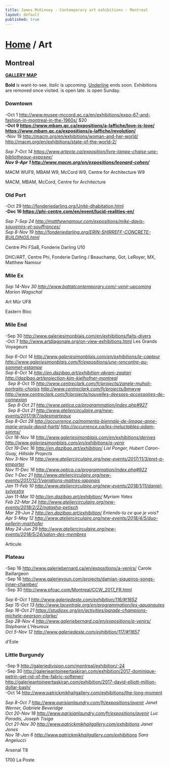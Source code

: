 ```yaml
---
title: James McKinney - Contemporary art exhibitions - Montreal
layout: default
published: true
---
```


# [Home](/) / Art

## Montreal

**[GALLERY MAP](https://www.google.com/maps/d/u/0/edit?mid=1pKDvWCvnInNN2igV2ruxxL_srzE)**

<span class="glyphicon glyphicon-info-sign" aria-hidden="true"></span> <strong>Bold</strong> is want-to-see. <em>Italic</em> is upcoming. <u>Underline</u> ends soon. Exhibitions are removed once visited. <span class="glyphicon glyphicon-time" aria-hidden="true"></span> is open late. <span class="glyphicon glyphicon-calendar" aria-hidden="true"></span> is open Sunday.

### Downtown

-Oct 1 <http://www.musee-mccord.qc.ca/en/exhibitions/expo-67-and-fashion-in-montreal-in-the-1960s/> $20  
**-Oct 9 <https://www.mbam.qc.ca/expositions/a-laffiche/love-is-love/> <https://www.mbam.qc.ca/expositions/a-laffiche/revolution/>**  
-Nov 19 <http://macm.org/en/exhibitions/woman-and-her-world/> <http://macm.org/en/exhibitions/state-of-the-world-2/>  

_Sep 7-Oct 14 <https://www.artexte.ca/exposition/livre-lampe-chaise-une-bibliotheque-exposee/>_  
_**Nov 9-Apr 1 <http://www.macm.org/en/expositions/leonard-cohen/>**_  

<span class="glyphicon glyphicon-time" aria-hidden="true"></span> MACM WUF9, MBAM W9, McCord W9, Centre for Architecture W9

<span class="glyphicon glyphicon-calendar" aria-hidden="true"></span> MACM, MBAM, McCord, Centre for Architecture

### Old Port

-Oct 29 <http://fonderiedarling.org/Unité-dhabitation.html>  
**-Dec 16 <https://phi-centre.com/en/event/lucid-realities-en/>**  

_Sep 7-Sep 24 <http://matthewnamour.com/expositions/mike-davis-souvenirs-et-souffrances/>_  
_Sep 8-Nov 19 <http://fonderiedarling.org/ERIN-SHIRREFF-CONCRETE-BUILDINGS.html>_  

<span class="glyphicon glyphicon-time" aria-hidden="true"></span> Centre Phi FSa8, Fonderie Darling U10

<span class="glyphicon glyphicon-calendar" aria-hidden="true"></span> DHC/ART, Centre Phi, Fonderie Darling / Beauchamp, Got, LeRoyer, MX, Matthew Namour

### Mile Ex

_Sep 14-Nov 30 <http://www.battatcontemporary.com/-venir-upcoming> Marion Wagschal_  

<span class="glyphicon glyphicon-time" aria-hidden="true"></span> Art Mûr UF8

<span class="glyphicon glyphicon-calendar" aria-hidden="true"></span> Eastern Bloc

### Mile End

-Sep 30 <http://www.galeriesimonblais.com/en/exhibitions/faits-divers>  
-Oct 7 <http://www.artdiagonale.org/on-view-exhibitions.html> Les Grands Voyageurs  

_Sep 6-Oct 14 <http://www.galeriesimonblais.com/en/exhibitions/le-capteur> <http://www.galeriesimonblais.com/fr/expositions/une-rencontre-au-sommet-estampe>_  
_Sep 6-Oct 14 <http://en.dazibao.art/exhibition-akram-zaatari> <http://dazibao.art/projection-kim-kielhofner-montreal>_  
  _Sep 8-Oct 15 <http://www.centreclark.com/fr/projects/zanele-muholi-portraits-choisis> <http://www.centreclark.com/fr/projects/bmwyw> <http://www.centreclark.com/fr/projects/nouvelles-deesses-accessoires-de-connexion>_  
  _Sep 8-Oct 21 <http://www.optica.ca/programmation/index.php#927>_  
  _Sep 8-Oct 21 <http://www.ateliercirculaire.org/new-events/2017/9/7/adesmarteaux>_  
  _Sep 8-Oct 28 <http://occurrence.ca/momenta-biennale-de-limage-anne-marie-proulx-david-hartt/> <http://occurrence.ca/les-ineluctables-adam-simms/>_  
_Oct 18-Nov 18 <http://www.galeriesimonblais.com/en/exhibitions/derives> <http://www.galeriesimonblais.com/en/exhibitions/a-venir>_  
_Oct 19-Dec 16 <http://en.dazibao.art/exhibition/> Lisl Ponger, Hubert Caron-Guay, Hillside Projects_  
_Nov 3-Nov 18 <http://www.ateliercirculaire.org/new-events/2017/11/3/pret-a-emporter>_  
_Nov 11-Dec 16 <http://www.optica.ca/programmation/index.php#922>_  
_Dec 1-Dec 21 <http://www.ateliercirculaire.org/new-events/2017/12/1/variations-maitres-japonais>_  
_Jan 11-Feb 10 <http://www.ateliercirculaire.org/new-events/2018/1/11/daniel-sylvestre>_  
_Jan 11-Mar 10 <http://en.dazibao.art/exhibition/> Myriam Yates_  
_Feb 22-Mar 24 <http://www.ateliercirculaire.org/new-events/2018/2/22/natasha-petisch>_  
_Mar 29-Jun 2 <http://en.dazibao.art/exhibition/> Entends-tu ce que je vois?_  
_Apr 5-May 12 <http://www.ateliercirculaire.org/new-events/2018/4/5/duo-pellerin-mairhofer>_  
_May 24-Jun 29 <http://www.ateliercirculaire.org/new-events/2018/5/24/salon-des-membres>_  

<span class="glyphicon glyphicon-calendar" aria-hidden="true"></span> Articule

### Plateau

-Sep 16 <http://www.galeriebernard.ca/en/expositions/a-venirs/> Carole Baillargeon  
-Sep 16 <http://www.galerieyoun.com/projects/damian-siqueiros-songs-inner-chamber/>  
-Sep 30 <http://www.pfoac.com/Montreal/CCW_2017_FR.html>  

_Sep 6-Oct 1 <http://www.galeriedeste.com/exhibition/116/#!1652>_  
_Sep 15-Oct 13 <http://www.lacentrale.org/en/programmation/les-aquanautes>_  
_Sep 16-Oct 21 <https://studioxx.org/en/activities/parade-champions-michele-pearson-clarke/>_  
_Sep 28-Nov 4 <http://www.galeriebernard.ca/en/expositions/a-venirs/> Stéphanie L'Heureux_  
_Oct 5-Nov 12 <http://www.galeriedeste.com/exhibition/117/#!1657>_  

<span class="glyphicon glyphicon-calendar" aria-hidden="true"></span> d'Este

### Little Burgundy

-Sep 9 <http://galeriedivision.com/montreal/exhibition/-24>  
-Sep 30 <http://galerieantoineertaskiran.com/exhibition/2017-dominique-petrin-get-rid-of-the-fabric-softener/> <http://galerieantoineertaskiran.com/exhibition/2017-david-elliott-million-dollar-bash/>  
-Oct 14 <http://www.patrickmikhailgallery.com/exhibitions/the-long-moment>  

_Sep 8-Oct 7 <http://www.parisianlaundry.com/fr/expositions/avenir> Janet Werner, Gabriele Beveridge_  
_Oct 20-Nov 18 <http://www.parisianlaundry.com/fr/expositions/avenir> Luc Paradis, Joseph Tisiga_  
_Oct 21-Nov 30 <http://www.patrickmikhailgallery.com/exhibitions> Janet Jones_  
_Nov 18-Jan 6 <http://www.patrickmikhailgallery.com/exhibitions> Sara Angelucci_  

<span class="glyphicon glyphicon-time" aria-hidden="true"></span> Arsenal T8

<span class="glyphicon glyphicon-calendar" aria-hidden="true"></span> 1700 La Poste
